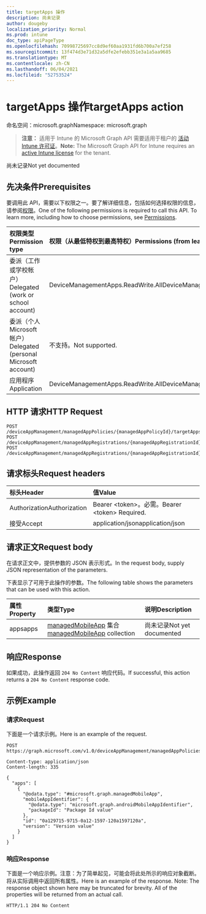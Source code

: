```yaml
---
title: targetApps 操作
description: 尚未记录
author: dougeby
localization_priority: Normal
ms.prod: intune
doc_type: apiPageType
ms.openlocfilehash: 70998725697cc8d9ef60aa1931fd6b700a7ef258
ms.sourcegitcommit: 13f474d3e71d32a5dfe2efebb351e3a1a5aa9685
ms.translationtype: MT
ms.contentlocale: zh-CN
ms.lasthandoff: 06/04/2021
ms.locfileid: "52753524"
---
```

# <a name="targetapps-action"></a><span data-ttu-id="d088a-103">targetApps 操作</span><span class="sxs-lookup"><span data-stu-id="d088a-103">targetApps action</span></span>

<span data-ttu-id="d088a-104">命名空间：microsoft.graph</span><span class="sxs-lookup"><span data-stu-id="d088a-104">Namespace: microsoft.graph</span></span>

> <span data-ttu-id="d088a-105">**注意：** 适用于 Intune 的 Microsoft Graph API 需要适用于租户的 [活动 Intune 许可证](https://go.microsoft.com/fwlink/?linkid=839381)。</span><span class="sxs-lookup"><span data-stu-id="d088a-105">**Note:** The Microsoft Graph API for Intune requires an [active Intune license](https://go.microsoft.com/fwlink/?linkid=839381) for the tenant.</span></span>

<span data-ttu-id="d088a-106">尚未记录</span><span class="sxs-lookup"><span data-stu-id="d088a-106">Not yet documented</span></span>

## <a name="prerequisites"></a><span data-ttu-id="d088a-107">先决条件</span><span class="sxs-lookup"><span data-stu-id="d088a-107">Prerequisites</span></span>
<span data-ttu-id="d088a-p101">要调用此 API，需要以下权限之一。要了解详细信息，包括如何选择权限的信息，请参阅[权限](/graph/permissions-reference)。</span><span class="sxs-lookup"><span data-stu-id="d088a-p101">One of the following permissions is required to call this API. To learn more, including how to choose permissions, see [Permissions](/graph/permissions-reference).</span></span>

|<span data-ttu-id="d088a-110">权限类型</span><span class="sxs-lookup"><span data-stu-id="d088a-110">Permission type</span></span>|<span data-ttu-id="d088a-111">权限（从最低特权到最高特权）</span><span class="sxs-lookup"><span data-stu-id="d088a-111">Permissions (from least to most privileged)</span></span>|
|:---|:---|
|<span data-ttu-id="d088a-112">委派（工作或学校帐户）</span><span class="sxs-lookup"><span data-stu-id="d088a-112">Delegated (work or school account)</span></span>|<span data-ttu-id="d088a-113">DeviceManagementApps.ReadWrite.All</span><span class="sxs-lookup"><span data-stu-id="d088a-113">DeviceManagementApps.ReadWrite.All</span></span>|
|<span data-ttu-id="d088a-114">委派（个人 Microsoft 帐户）</span><span class="sxs-lookup"><span data-stu-id="d088a-114">Delegated (personal Microsoft account)</span></span>|<span data-ttu-id="d088a-115">不支持。</span><span class="sxs-lookup"><span data-stu-id="d088a-115">Not supported.</span></span>|
|<span data-ttu-id="d088a-116">应用程序</span><span class="sxs-lookup"><span data-stu-id="d088a-116">Application</span></span>|<span data-ttu-id="d088a-117">DeviceManagementApps.ReadWrite.All</span><span class="sxs-lookup"><span data-stu-id="d088a-117">DeviceManagementApps.ReadWrite.All</span></span>|

## <a name="http-request"></a><span data-ttu-id="d088a-118">HTTP 请求</span><span class="sxs-lookup"><span data-stu-id="d088a-118">HTTP Request</span></span>
<!-- {
  "blockType": "ignored"
}
-->
``` http
POST /deviceAppManagement/managedAppPolicies/{managedAppPolicyId}/targetApps
POST /deviceAppManagement/managedAppRegistrations/{managedAppRegistrationId}/appliedPolicies/{managedAppPolicyId}/targetApps
POST /deviceAppManagement/managedAppRegistrations/{managedAppRegistrationId}/intendedPolicies/{managedAppPolicyId}/targetApps
```

## <a name="request-headers"></a><span data-ttu-id="d088a-119">请求标头</span><span class="sxs-lookup"><span data-stu-id="d088a-119">Request headers</span></span>
|<span data-ttu-id="d088a-120">标头</span><span class="sxs-lookup"><span data-stu-id="d088a-120">Header</span></span>|<span data-ttu-id="d088a-121">值</span><span class="sxs-lookup"><span data-stu-id="d088a-121">Value</span></span>|
|:---|:---|
|<span data-ttu-id="d088a-122">Authorization</span><span class="sxs-lookup"><span data-stu-id="d088a-122">Authorization</span></span>|<span data-ttu-id="d088a-123">Bearer &lt;token&gt;。必需。</span><span class="sxs-lookup"><span data-stu-id="d088a-123">Bearer &lt;token&gt; Required.</span></span>|
|<span data-ttu-id="d088a-124">接受</span><span class="sxs-lookup"><span data-stu-id="d088a-124">Accept</span></span>|<span data-ttu-id="d088a-125">application/json</span><span class="sxs-lookup"><span data-stu-id="d088a-125">application/json</span></span>|

## <a name="request-body"></a><span data-ttu-id="d088a-126">请求正文</span><span class="sxs-lookup"><span data-stu-id="d088a-126">Request body</span></span>
<span data-ttu-id="d088a-127">在请求正文中，提供参数的 JSON 表示形式。</span><span class="sxs-lookup"><span data-stu-id="d088a-127">In the request body, supply JSON representation of the parameters.</span></span>

<span data-ttu-id="d088a-128">下表显示了可用于此操作的参数。</span><span class="sxs-lookup"><span data-stu-id="d088a-128">The following table shows the parameters that can be used with this action.</span></span>

|<span data-ttu-id="d088a-129">属性</span><span class="sxs-lookup"><span data-stu-id="d088a-129">Property</span></span>|<span data-ttu-id="d088a-130">类型</span><span class="sxs-lookup"><span data-stu-id="d088a-130">Type</span></span>|<span data-ttu-id="d088a-131">说明</span><span class="sxs-lookup"><span data-stu-id="d088a-131">Description</span></span>|
|:---|:---|:---|
|<span data-ttu-id="d088a-132">apps</span><span class="sxs-lookup"><span data-stu-id="d088a-132">apps</span></span>|<span data-ttu-id="d088a-133">[managedMobileApp](../resources/intune-mam-managedmobileapp.md) 集合</span><span class="sxs-lookup"><span data-stu-id="d088a-133">[managedMobileApp](../resources/intune-mam-managedmobileapp.md) collection</span></span>|<span data-ttu-id="d088a-134">尚未记录</span><span class="sxs-lookup"><span data-stu-id="d088a-134">Not yet documented</span></span>|



## <a name="response"></a><span data-ttu-id="d088a-135">响应</span><span class="sxs-lookup"><span data-stu-id="d088a-135">Response</span></span>
<span data-ttu-id="d088a-136">如果成功，此操作返回 `204 No Content` 响应代码。</span><span class="sxs-lookup"><span data-stu-id="d088a-136">If successful, this action returns a `204 No Content` response code.</span></span>

## <a name="example"></a><span data-ttu-id="d088a-137">示例</span><span class="sxs-lookup"><span data-stu-id="d088a-137">Example</span></span>

### <a name="request"></a><span data-ttu-id="d088a-138">请求</span><span class="sxs-lookup"><span data-stu-id="d088a-138">Request</span></span>
<span data-ttu-id="d088a-139">下面是一个请求示例。</span><span class="sxs-lookup"><span data-stu-id="d088a-139">Here is an example of the request.</span></span>
``` http
POST https://graph.microsoft.com/v1.0/deviceAppManagement/managedAppPolicies/{managedAppPolicyId}/targetApps

Content-type: application/json
Content-length: 335

{
  "apps": [
    {
      "@odata.type": "#microsoft.graph.managedMobileApp",
      "mobileAppIdentifier": {
        "@odata.type": "microsoft.graph.androidMobileAppIdentifier",
        "packageId": "Package Id value"
      },
      "id": "0a129715-9715-0a12-1597-120a1597120a",
      "version": "Version value"
    }
  ]
}
```

### <a name="response"></a><span data-ttu-id="d088a-140">响应</span><span class="sxs-lookup"><span data-stu-id="d088a-140">Response</span></span>
<span data-ttu-id="d088a-p102">下面是一个响应示例。注意：为了简单起见，可能会将此处所示的响应对象截断。将从实际调用中返回所有属性。</span><span class="sxs-lookup"><span data-stu-id="d088a-p102">Here is an example of the response. Note: The response object shown here may be truncated for brevity. All of the properties will be returned from an actual call.</span></span>
``` http
HTTP/1.1 204 No Content
```




